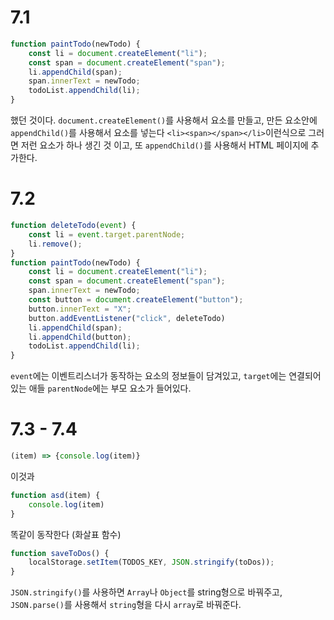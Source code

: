# 7.1
```javascript
function paintTodo(newTodo) {
    const li = document.createElement("li");
    const span = document.createElement("span");
    li.appendChild(span);
    span.innerText = newTodo;
    todoList.appendChild(li);
}
```
했던 것이다. `document.createElement()`를 사용해서 요소를 만들고, 만든 요소안에 `appendChild()`를 사용해서 요소를 넣는다 `<li><span></span></li>`이런식으로 그러면 저런 요소가 하나 생긴 것 이고, 또 `appendChild()`를 사용해서 HTML 페이지에 추가한다.

# 7.2
```javascript
function deleteTodo(event) {
    const li = event.target.parentNode;
    li.remove();
}
function paintTodo(newTodo) {
    const li = document.createElement("li");
    const span = document.createElement("span");
    span.innerText = newTodo;
    const button = document.createElement("button");
    button.innerText = "X";
    button.addEventListener("click", deleteTodo)
    li.appendChild(span);
    li.appendChild(button);
    todoList.appendChild(li);
}
```
`event`에는 이벤트리스너가 동작하는 요소의 정보들이 담겨있고, `target`에는 연결되어 있는 애들 `parentNode`에는 부모 요소가 들어있다.

# 7.3 - 7.4
```javascript
(item) => {console.log(item)}
```
이것과
```javascript
function asd(item) {
    console.log(item)
}
```
똑같이 동작한다 (화살표 함수)

```javascript
function saveToDos() {
    localStorage.setItem(TODOS_KEY, JSON.stringify(toDos));
}
```
`JSON.stringify()`를 사용하면 `Array`나 `Object`를 string형으로 바꿔주고, `JSON.parse()`를 사용해서 `string`형을 다시 `array`로 바꿔준다.